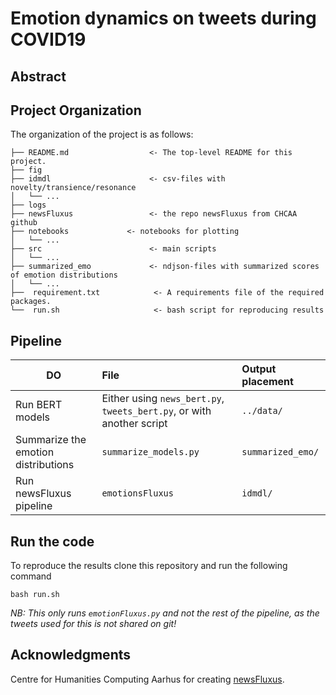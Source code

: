 # Emotion dynamics on tweets during COVID19

## Abstract

## Project Organization
The organization of the project is as follows:

```
├── README.md                  <- The top-level README for this project.
├── fig                        
├── idmdl                      <- csv-files with novelty/transience/resonance
│   └── ...
├── logs                       
├── newsFluxus                 <- the repo newsFluxus from CHCAA github
├── notebooks             <- notebooks for plotting      
│   └── ...
├── src                        <- main scripts
│   └── ...
├── summarized_emo             <- ndjson-files with summarized scores of emotion distributions
│   └── ...
├──  requirement.txt            <- A requirements file of the required packages.
└──  run.sh                     <- bash script for reproducing results
```

## Pipeline

| DO | File| Output placement |
|-----------|:------------|:--------|
Run BERT models | Either using ```news_bert.py```, ```tweets_bert.py```, or with another script | ```../data/```
Summarize the emotion distributions | ```summarize_models.py``` | ```summarized_emo/```
Run newsFluxus pipeline | ```emotionsFluxus``` | ```idmdl/```

## Run the code
To reproduce the results clone this repository and run the following command
```
bash run.sh
```

*NB: This only runs ```emotionFluxus.py``` and not the rest of the pipeline, as the tweets used for this is not shared on git!* 

## Acknowledgments

Centre for Humanities Computing Aarhus for creating [newsFluxus](https://github.com/centre-for-humanities-computing/newsFluxus).